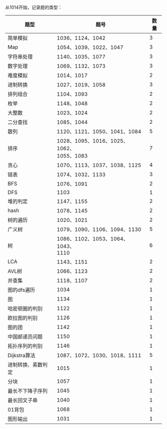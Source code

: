 从1014开始，记录题的类型：

| 题型               | 题号                                           | 数量 |
| ------------------ | ---------------------------------------------- | ---- |
| 简单模拟           | 1036、1124、1042                               | 3    |
| Map                | 1054、1039、1022、1047                         | 3    |
| 字符串处理         | 1140、1035、1077                               | 3    |
| 数字处理           | 1069、1132、1073                               | 3    |
| 难度模拟           | 1014、1017                                     | 2    |
| 进制转换           | 1027、1019、1058                               | 3    |
| 排列组合           | 1104、1093                                     | 2    |
| 枚举               | 1148、1048                                     | 2    |
| 大整数             | 1023、1024                                     | 2    |
| 二分查找           | 1085、1044                                     | 2    |
| 散列               | 1120、1121、1050、1041、1084                   | 5    |
| 排序               | 1028、1095、1016、1025、1062、<br />1055、1083 | 7    |
| 贪心               | 1070、1113、1037、1038、1125                   | 4    |
| 链表               | 1074、1032、1133                               | 3    |
| BFS                | 1076、1091                                     | 2    |
| DFS                | 1103                                           | 1    |
| 堆的判定           | 1147、1155                                     | 2    |
| hash               | 1078、1145                                     | 2    |
| 树的遍历           | 1020、1021                                     | 2    |
| 广义树             | 1079、1090、1106、1094、1130                   | 5    |
| 树                 | 1086、1102、1053、1064、1043、<br />1110       | 6    |
| LCA                | 1143、1151                                     | 2    |
| AVL树              | 1066、1123                                     | 2    |
| 并查集             | 1118、1107                                     | 2    |
| 图的dfs遍历        | 1034                                           | 1    |
| 图                 | 1134                                           | 1    |
| 哈密顿圈的判别     | 1122                                           | 1    |
| 欧拉图的判别       | 1126                                           | 1    |
| 图的团             | 1142                                           | 1    |
| 中国邮递员问题     | 1150                                           | 1    |
| 拓扑序列的判别     | 1146                                           | 1    |
| Dijkstra算法       | 1087、1072、1030、1018、1111                   | 5    |
| 进制转换、素数判定 | 1015                                           | 1    |
| 分块               | 1057                                           | 1    |
| 最长不下降子序列   | 1045                                           | 1    |
| 最长回文子串       | 1040                                           | 1    |
| 01背包             | 1068                                           | 1    |
| 图形输出           | 1031                                           | 1    |

